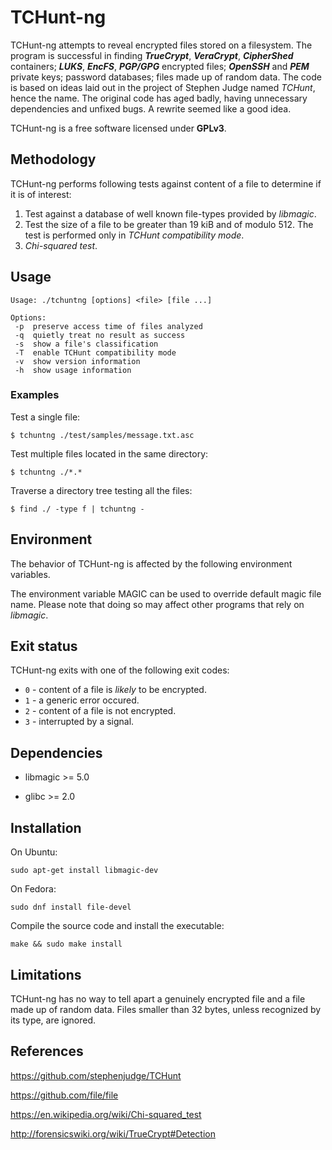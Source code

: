 # TCHunt-ng

TCHunt-ng attempts to reveal encrypted files stored on a filesystem. The program is successful in finding ***TrueCrypt***, ***VeraCrypt***, ***CipherShed*** containers; ***LUKS***, ***EncFS***, ***PGP/GPG*** encrypted files; ***OpenSSH*** and ***PEM*** private keys; password databases; files made up of random data. The code is based on ideas laid out in the project of Stephen Judge named *TCHunt*, hence the name. The original code has aged badly, having unnecessary dependencies and unfixed bugs. A rewrite seemed like a good idea.

TCHunt-ng is a free software licensed under **GPLv3**.

## Methodology

TCHunt-ng performs following tests against content of a file to determine if it is of interest:

1. Test against a database of well known file-types provided by *libmagic*.
2. Test the size of a file to be greater than 19 kiB and of modulo 512. The test is performed only in *TCHunt compatibility mode*.
3. *Chi-squared test*.

## Usage

	Usage: ./tchuntng [options] <file> [file ...]
	
	Options:
	 -p  preserve access time of files analyzed
	 -q  quietly treat no result as success
	 -s  show a file's classification
	 -T  enable TCHunt compatibility mode
	 -v  show version information
	 -h  show usage information

### Examples

Test a single file:

	$ tchuntng ./test/samples/message.txt.asc

Test multiple files located in the same directory:

	$ tchuntng ./*.*

Traverse a directory tree testing all the files:

	$ find ./ -type f | tchuntng -

## Environment

The behavior of TCHunt-ng is affected by the following environment variables.

The environment variable MAGIC can be used to override default magic file name. Please note that doing so may affect other programs that rely on *libmagic*.

## Exit status

TCHunt-ng exits with one of the following exit codes:

* `0` - content of a file is *likely* to be encrypted.
* `1` - a generic error occured.
* `2` - content of a file is not encrypted.
* `3` - interrupted by a signal.

## Dependencies

* libmagic >= 5.0

* glibc >= 2.0

## Installation

On Ubuntu:

	sudo apt-get install libmagic-dev

On Fedora:

	sudo dnf install file-devel

Compile the source code and install the executable:

	make && sudo make install

## Limitations

TCHunt-ng has no way to tell apart a genuinely encrypted file and a file made up of random data. Files smaller than 32 bytes, unless recognized by its type, are ignored.

## References

https://github.com/stephenjudge/TCHunt

https://github.com/file/file

https://en.wikipedia.org/wiki/Chi-squared_test

http://forensicswiki.org/wiki/TrueCrypt#Detection

